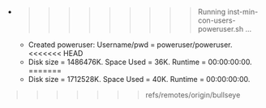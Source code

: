 * >>>>>>>>> Running inst-min-con-users-poweruser.sh ...
  * Created poweruser: Username/pwd = poweruser/poweruser.
<<<<<<< HEAD
  * Disk size = 1486476K. Space Used = 36K. Runtime = 00:00:00:00.
=======
  * Disk size = 1712528K. Space Used = 40K. Runtime = 00:00:00:00.
>>>>>>> refs/remotes/origin/bullseye
